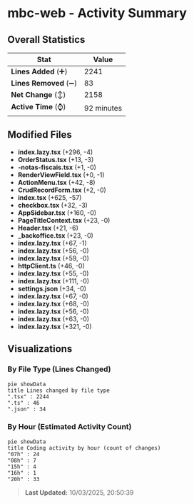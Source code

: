 # mbc-web - Activity Summary 

## Overall Statistics

| Stat                   | Value                                                             |
| ---------------------- | ----------------------------------------------------------------- |
| **Lines Added** (➕)   | 2241                                          |
| **Lines Removed** (➖) | 83                                        |
| **Net Change** (↕)    | 2158                |
| **Active Time** (⌚)   | 92 minutes |


## Modified Files
- **index.lazy.tsx** (+296, -4)
- **OrderStatus.tsx** (+13, -3)
- **-notas-fiscais.tsx** (+1, -0)
- **RenderViewField.tsx** (+0, -1)
- **ActionMenu.tsx** (+42, -8)
- **CrudRecordForm.tsx** (+2, -0)
- **index.tsx** (+625, -57)
- **checkbox.tsx** (+32, -3)
- **AppSidebar.tsx** (+160, -0)
- **PageTitleContext.tsx** (+23, -0)
- **Header.tsx** (+21, -6)
- **_backoffice.tsx** (+23, -0)
- **index.lazy.tsx** (+67, -1)
- **index.lazy.tsx** (+56, -0)
- **index.lazy.tsx** (+59, -0)
- **httpClient.ts** (+46, -0)
- **index.lazy.tsx** (+55, -0)
- **index.lazy.tsx** (+111, -0)
- **settings.json** (+34, -0)
- **index.lazy.tsx** (+67, -0)
- **index.lazy.tsx** (+68, -0)
- **index.lazy.tsx** (+56, -0)
- **index.lazy.tsx** (+63, -0)
- **index.lazy.tsx** (+321, -0)

## Visualizations

### By File Type (Lines Changed)

```mermaid
pie showData
title Lines changed by file type
".tsx" : 2244
".ts" : 46
".json" : 34
```

### By Hour (Estimated Activity Count)

```mermaid
pie showData
title Coding activity by hour (count of changes)
"07h" : 24
"08h" : 7
"15h" : 4
"16h" : 1
"20h" : 33
```


> **Last Updated:** 10/03/2025, 20:50:39